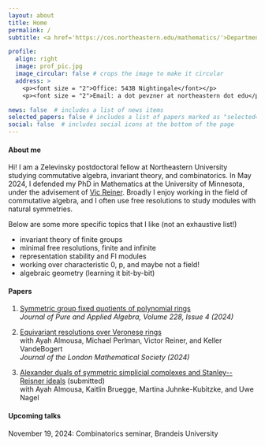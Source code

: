 ```yaml
---
layout: about
title: Home
permalink: /
subtitle: <a href='https://cos.northeastern.edu/mathematics/'>Department of Mathematics,</a> Northeastern University

profile:
  align: right
  image: prof_pic.jpg
  image_circular: false # crops the image to make it circular
  address: >
    <p><font size = "2">Office: 543B Nightingale</font></p>
    <p><font size = "2">Email: a dot pevzner at northeastern dot edu</p>

news: false  # includes a list of news items
selected_papers: false # includes a list of papers marked as "selected={true}"
social: false  # includes social icons at the bottom of the page
---
```


#### About me

Hi! I am a Zelevinsky postdoctoral fellow at Northeastern University studying commutative algebra, invariant theory, and combinatorics. In May 2024, I defended my PhD in Mathematics at the University of Minnesota, under the advisement of [Vic Reiner](https://www-users.cse.umn.edu/~reiner/). Broadly I enjoy working in the field of commutative algebra, and I often use free resolutions to study modules with natural symmetries.

Below are some more specific topics that I like (not an exhaustive list!)
  * invariant theory of finite groups
  * minimal free resolutions, finite and infinite
  * representation stability and FI modules
  * working over characteristic 0, p, and maybe not a field!
  * algebraic geometry (learning it bit-by-bit)

#### Papers

1. [Symmetric group fixed quotients of polynomial rings](https://arxiv.org/abs/2301.13377) <br>
*Journal of Pure and Applied Algebra, Volume 228, Issue 4 (2024)*

2. [Equivariant resolutions over Veronese rings](https://arxiv.org/abs/2210.16342)    
with Ayah Almousa, Michael Perlman, Victor Reiner, and Keller VandeBogert <br>
*Journal of the London Mathematical Society (2024)*

3. [Alexander duals of symmetric simplicial complexes and Stanley--Reisner ideals](https://arxiv.org/abs/2209.14132) (submitted)   
with Ayah Almousa, Kaitlin Bruegge, Martina Juhnke-Kubitzke, and Uwe Nagel

#### Upcoming talks

November 19, 2024: Combinatorics seminar, Brandeis University

